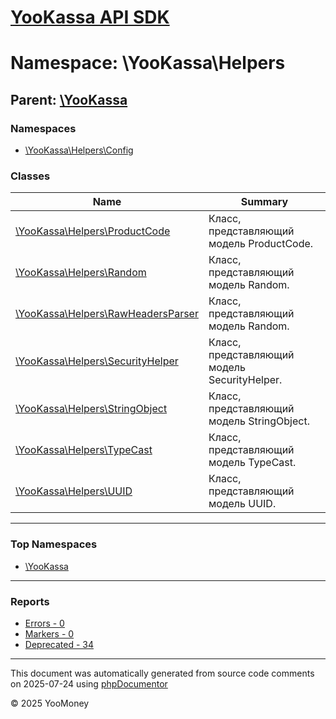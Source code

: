 # [YooKassa API SDK](../home.md)

# Namespace: \YooKassa\Helpers

## Parent: [\YooKassa](../namespaces/yookassa.md)

### Namespaces

* [\YooKassa\Helpers\Config](../namespaces/yookassa-helpers-config.md)

### Classes

| Name | Summary |
| ---- | ------- |
| [\YooKassa\Helpers\ProductCode](../classes/YooKassa-Helpers-ProductCode.md) | Класс, представляющий модель ProductCode. |
| [\YooKassa\Helpers\Random](../classes/YooKassa-Helpers-Random.md) | Класс, представляющий модель Random. |
| [\YooKassa\Helpers\RawHeadersParser](../classes/YooKassa-Helpers-RawHeadersParser.md) | Класс, представляющий модель Random. |
| [\YooKassa\Helpers\SecurityHelper](../classes/YooKassa-Helpers-SecurityHelper.md) | Класс, представляющий модель SecurityHelper. |
| [\YooKassa\Helpers\StringObject](../classes/YooKassa-Helpers-StringObject.md) | Класс, представляющий модель StringObject. |
| [\YooKassa\Helpers\TypeCast](../classes/YooKassa-Helpers-TypeCast.md) | Класс, представляющий модель TypeCast. |
| [\YooKassa\Helpers\UUID](../classes/YooKassa-Helpers-UUID.md) | Класс, представляющий модель UUID. |

---

### Top Namespaces

* [\YooKassa](../namespaces/yookassa.md)

---

### Reports
* [Errors - 0](../reports/errors.md)
* [Markers - 0](../reports/markers.md)
* [Deprecated - 34](../reports/deprecated.md)

---

This document was automatically generated from source code comments on 2025-07-24 using [phpDocumentor](http://www.phpdoc.org/)

&copy; 2025 YooMoney
